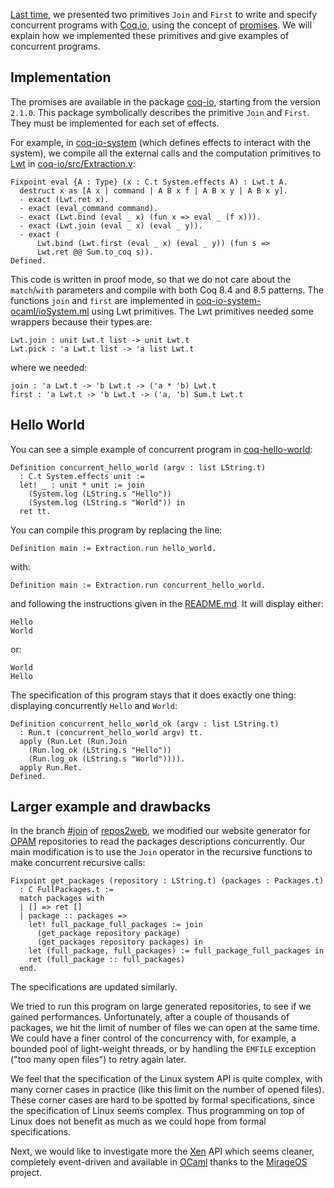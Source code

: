 [Last time](http://coq-blog.clarus.me/concurrency-with-promises-in-coq.html), we presented two primitives `Join` and `First` to write and specify concurrent programs with [Coq.io](http://coq.io/), using the concept of [promises](http://en.wikipedia.org/wiki/Futures_and_promises). We will explain how we implemented these primitives and give examples of concurrent programs.

## Implementation
The promises are available in the package [coq-io](https://github.com/coq-io/io), starting from the version `2.1.0`. This package symbolically describes the primitive `Join` and `First`. They must be implemented for each  set of effects.

For example, in [coq-io-system](https://github.com/coq-io/system) (which defines effects to interact with the system), we compile all the external calls and the computation primitives to [Lwt](http://ocsigen.org/lwt/) in [coq-io/src/Extraction.v](https://github.com/coq-io/system/blob/master/src/Extraction.v):

    Fixpoint eval {A : Type} (x : C.t System.effects A) : Lwt.t A.
      destruct x as [A x | command | A B x f | A B x y | A B x y].
      - exact (Lwt.ret x).
      - exact (eval_command command).
      - exact (Lwt.bind (eval _ x) (fun x => eval _ (f x))).
      - exact (Lwt.join (eval _ x) (eval _ y)).
      - exact (
          Lwt.bind (Lwt.first (eval _ x) (eval _ y)) (fun s =>
          Lwt.ret @@ Sum.to_coq s)).
    Defined.

This code is written in proof mode, so that we do not care about the `match`/`with` parameters and compile with both Coq 8.4 and 8.5 patterns. The functions `join` and `first` are implemented in [coq-io-system-ocaml/ioSystem.ml](https://github.com/coq-io/system-ocaml/blob/master/ioSystem.ml) using Lwt primitives. The Lwt primitives needed some wrappers because their types are:

    Lwt.join : unit Lwt.t list -> unit Lwt.t
    Lwt.pick : 'a Lwt.t list -> 'a list Lwt.t

where we needed:

    join : 'a Lwt.t -> 'b Lwt.t -> ('a * 'b) Lwt.t
    first : 'a Lwt.t -> 'b Lwt.t -> ('a, 'b) Sum.t Lwt.t

## Hello World
You can see a simple example of concurrent program in [coq-hello-world](https://github.com/coq-io/hello-world):

    Definition concurrent_hello_world (argv : list LString.t)
      : C.t System.effects unit :=
      let! _ : unit * unit := join
        (System.log (LString.s "Hello"))
        (System.log (LString.s "World")) in
      ret tt.

You can compile this program by replacing the line:

    Definition main := Extraction.run hello_world.

with:

    Definition main := Extraction.run concurrent_hello_world.

and following the instructions given in the [README.md](https://github.com/coq-io/hello-world/blob/master/README.md). It will display either:

    Hello
    World

or:

    World
    Hello

The specification of this program stays that it does exactly one thing: displaying concurrently `Hello` and `World`:

    Definition concurrent_hello_world_ok (argv : list LString.t)
      : Run.t (concurrent_hello_world argv) tt.
      apply (Run.Let (Run.Join
        (Run.log_ok (LString.s "Hello"))
        (Run.log_ok (LString.s "World")))).
      apply Run.Ret.
    Defined.

## Larger example and drawbacks
In the branch [#join](https://github.com/clarus/repos2web/tree/join) of [repos2web](https://github.com/clarus/repos2web), we modified our website generator for [OPAM](http://opam.ocamlpro.com/) repositories to read the packages descriptions concurrently. Our main modification is to use the `Join` operator in the recursive functions to make concurrent recursive calls:

    Fixpoint get_packages (repository : LString.t) (packages : Packages.t)
      : C FullPackages.t :=
      match packages with
      | [] => ret []
      | package :: packages =>
        let! full_package_full_packages := join
          (get_package repository package)
          (get_packages repository packages) in
        let (full_package, full_packages) := full_package_full_packages in
        ret (full_package :: full_packages)
      end.

The specifications are updated similarly.

We tried to run this program on large generated repositories, to see if we gained performances. Unfortunately, after a couple of thousands of packages, we hit the limit of number of files we can open at the same time. We could have a finer control of the concurrency with, for example, a bounded pool of light-weight threads, or by handling the `EMFILE` exception ("too many open files") to retry again later.

We feel that the specification of the Linux system API is quite complex, with many corner cases in practice (like this limit on the number of opened files). These corner cases are hard to be spotted by formal specifications, since the specification of Linux seems complex. Thus programming on top of Linux does not benefit as much as we could hope from formal specifications.

Next, we would like to investigate more the [Xen](http://www.xenproject.org/) API which seems cleaner, completely event-driven and available in [OCaml](https://ocaml.org/) thanks to the [MirageOS](http://www.openmirage.org/) project.
